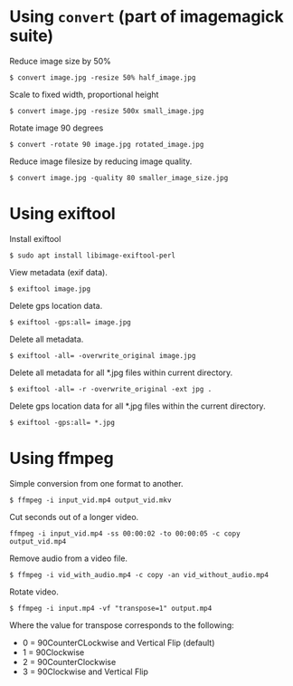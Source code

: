 # Using `convert` (part of imagemagick suite)

Reduce image size by 50%
```shell
$ convert image.jpg -resize 50% half_image.jpg
```

Scale to  fixed width, proportional height
```shell
$ convert image.jpg -resize 500x small_image.jpg
```

Rotate image 90 degrees
```shell
$ convert -rotate 90 image.jpg rotated_image.jpg
```

Reduce image filesize by reducing image quality.
```shell
$ convert image.jpg -quality 80 smaller_image_size.jpg
```

# Using exiftool
Install exiftool
```shell
$ sudo apt install libimage-exiftool-perl
```

View metadata (exif data).
```shell
$ exiftool image.jpg
```

Delete gps location data.
```shell
$ exiftool -gps:all= image.jpg
```

Delete all metadata.
```shell
$ exiftool -all= -overwrite_original image.jpg
```

Delete all metadata for all \*.jpg files within current directory.
```shell
$ exiftool -all= -r -overwrite_original -ext jpg .
```

Delete gps location data for all \*.jpg files within the current directory.
```shell
$ exiftool -gps:all= *.jpg
```

# Using ffmpeg

Simple conversion from one format to another.
```shell
$ ffmpeg -i input_vid.mp4 output_vid.mkv
```

Cut seconds out of a longer video.
```shell
ffmpeg -i input_vid.mp4 -ss 00:00:02 -to 00:00:05 -c copy output_vid.mp4
```

Remove audio from a video file.
```shell
$ ffmpeg -i vid_with_audio.mp4 -c copy -an vid_without_audio.mp4
```

Rotate video.
```shell
$ ffmpeg -i input.mp4 -vf "transpose=1" output.mp4
```
Where the value for transpose corresponds to the following:
- 0 = 90CounterCLockwise and Vertical Flip (default)
- 1 = 90Clockwise
- 2 = 90CounterClockwise
- 3 = 90Clockwise and Vertical Flip


